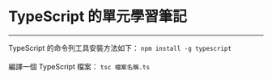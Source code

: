 <h1>TypeScript 的單元學習筆記</h1>
<hr>
TypeScript 的命令列工具安裝方法如下：
<code>npm install -g typescript</code><br><br>
編譯一個 TypeScript 檔案：
<code>tsc 檔案名稱.ts</code>
